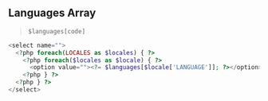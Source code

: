 ## Languages Array

> `$languages[code]`

``` php
<select name="">
  <?php foreach(LOCALES as $locales) { ?>
    <?php foreach($locales as $locale) { ?>
      <option value=""><?= $languages[$locale['LANGUAGE']]; ?></option>
    <?php } ?>
  <?php } ?>
</select>
```